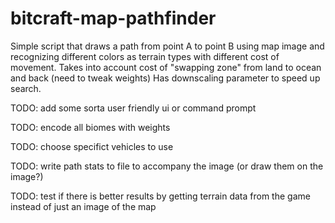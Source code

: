# bitcraft-map-pathfinder

Simple script that draws a path from point A to point B using map image and recognizing different colors as terrain types with different cost of movement. 
Takes into account cost of "swapping zone" from land to ocean and back (need to tweak weights)
Has downscaling parameter to speed up search.

TODO: add some sorta user friendly ui or command prompt

TODO: encode all biomes with weights

TODO: choose specifict vehicles to use

TODO: write path stats to file to accompany the image (or draw them on the image?)

TODO: test if there is better results by getting terrain data from the game instead of just an image of the map

